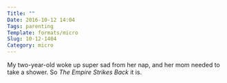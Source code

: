 ```yaml
---
Title: ""
Date: 2016-10-12 14:04
Tags: parenting
Template: formats/micro
Slug: 10-12-1404
Category: micro
---
```


My two-year-old woke up super sad from her nap, and her mom needed to take a shower. So _The Empire Strikes Back_ it is.
